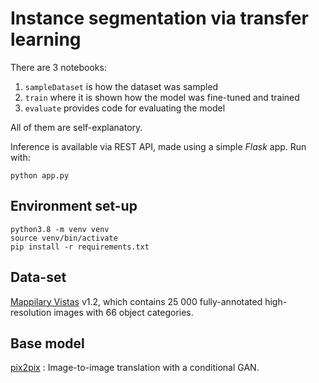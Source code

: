 # Instance segmentation via transfer learning 
There are 3 notebooks:
1. `sampleDataset` is how the dataset was sampled
2. `train` where it is shown how the model was fine-tuned and trained
3. `evaluate` provides code for evaluating the model

All of them are self-explanatory.

Inference is available via REST API, made using a simple *Flask* app. Run with:
```shell
python app.py
```

## Environment set-up
```shell
python3.8 -m venv venv
source venv/bin/activate
pip install -r requirements.txt
```

## Data-set
[Mappilary Vistas](https://openaccess.thecvf.com/content_ICCV_2017/papers/Neuhold_The_Mapillary_Vistas_ICCV_2017_paper.pdf) v1.2, which contains 25 000 fully-annotated high-resolution images with 66 object categories.

## Base model
[pix2pix](https://www.tensorflow.org/tutorials/generative/pix2pix) : Image-to-image translation with a conditional GAN.
